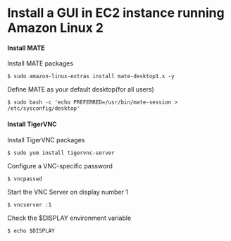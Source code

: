 Install a GUI in EC2 instance running Amazon Linux 2
=============

#### Install MATE

Install MATE packages

    $ sudo amazon-linux-extras install mate-desktop1.x -y

Define MATE as your default desktop(for all users)
 
    $ sudo bash -c 'echo PREFERRED=/usr/bin/mate-session > /etc/sysconfig/desktop'
    
#### Install TigerVNC

Install TigerVNC packages

    $ sudo yum install tigervnc-server

Configure a VNC-specific password

    $ vncpasswd 

Start the VNC Server on display number 1

    $ vncserver :1
    
Check the $DISPLAY environment variable

    $ echo $DISPLAY